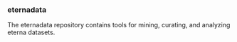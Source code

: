 ### eternadata
The eternadata repository contains tools for mining, curating, and analyzing eterna datasets.
